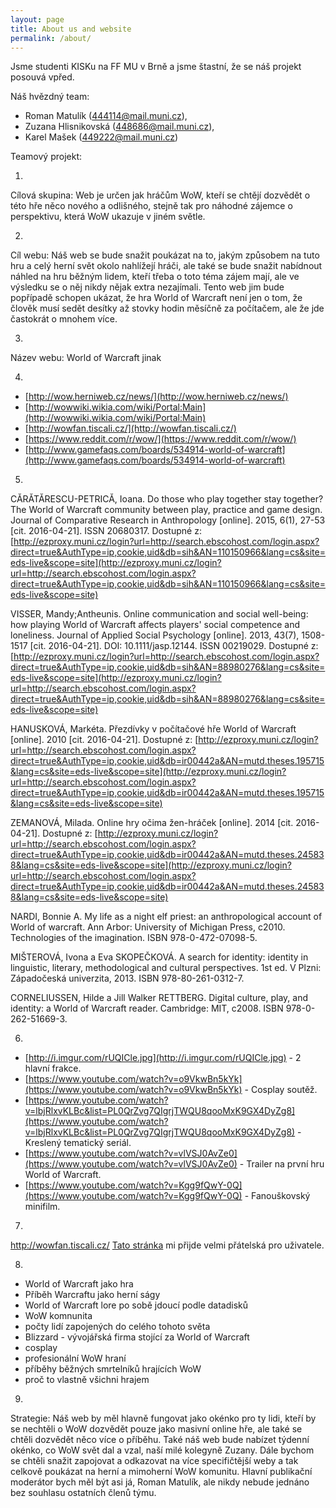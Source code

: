 ```yaml
---
layout: page
title: About us and website
permalink: /about/
---
```


Jsme studenti KISKu na FF MU v Brně a jsme štastní, že se náš projekt posouvá vpřed. 

Náš hvězdný team: 

- Roman Matulík (444114@mail.muni.cz), 
- Zuzana Hlisnikovská (448686@mail.muni.cz), 
- Karel Mašek (449222@mail.muni.cz)  

Teamový projekt:

1.

Cílová skupina: Web je určen jak hráčům WoW, kteří se chtějí dozvědět o této hře něco nového a odlišného, stejně tak pro náhodné zájemce o perspektivu, která WoW ukazuje v jiném světle.

2.

Cíl webu: Náš web se bude snažit poukázat na to, jakým způsobem na tuto hru a celý herní svět okolo nahlížejí hráči, ale také se bude snažit nabídnout náhled na hru běžným lidem, kteří třeba o toto téma zájem mají, ale ve výsledku se o něj nikdy nějak extra nezajímali. Tento web jim bude popřípadě schopen ukázat, že hra World of Warcraft není jen o tom, že člověk musí sedět desítky až stovky hodin měsíčně za počítačem, ale že jde častokrát o mnohem více.

3.

Název webu: World of Warcraft jinak

4.

- [http://wow.herniweb.cz/news/](http://wow.herniweb.cz/news/)
- [http://wowwiki.wikia.com/wiki/Portal:Main](http://wowwiki.wikia.com/wiki/Portal:Main)
- [http://wowfan.tiscali.cz/](http://wowfan.tiscali.cz/)
- [https://www.reddit.com/r/wow/](https://www.reddit.com/r/wow/)
- [http://www.gamefaqs.com/boards/534914-world-of-warcraft](http://www.gamefaqs.com/boards/534914-world-of-warcraft)

5.

CĂRĂTĂRESCU-PETRICĂ, Ioana. Do those who play together stay together? The World of Warcraft community between play, practice and game design. Journal of Comparative Research in Anthropology [online]. 2015, 6(1), 27-53 [cit. 2016-04-21]. ISSN 20680317. Dostupné z: [http://ezproxy.muni.cz/login?url=http://search.ebscohost.com/login.aspx?direct=true&AuthType=ip,cookie,uid&db=sih&AN=110150966&lang=cs&site=eds-live&scope=site](http://ezproxy.muni.cz/login?url=http://search.ebscohost.com/login.aspx?direct=true&AuthType=ip,cookie,uid&db=sih&AN=110150966&lang=cs&site=eds-live&scope=site)

VISSER, Mandy;Antheunis. Online communication and social well-being: how playing World of Warcraft affects players' social competence and loneliness. Journal of Applied Social Psychology [online]. 2013, 43(7), 1508-1517 [cit. 2016-04-21]. DOI: 10.1111/jasp.12144. ISSN 00219029. Dostupné z: [http://ezproxy.muni.cz/login?url=http://search.ebscohost.com/login.aspx?direct=true&AuthType=ip,cookie,uid&db=sih&AN=88980276&lang=cs&site=eds-live&scope=site](http://ezproxy.muni.cz/login?url=http://search.ebscohost.com/login.aspx?direct=true&AuthType=ip,cookie,uid&db=sih&AN=88980276&lang=cs&site=eds-live&scope=site)

HANUSKOVÁ, Markéta. Přezdívky v počítačové hře World of Warcraft [online]. 2010 [cit. 2016-04-21]. Dostupné z: [http://ezproxy.muni.cz/login?url=http://search.ebscohost.com/login.aspx?direct=true&AuthType=ip,cookie,uid&db=ir00442a&AN=mutd.theses.195715&lang=cs&site=eds-live&scope=site](http://ezproxy.muni.cz/login?url=http://search.ebscohost.com/login.aspx?direct=true&AuthType=ip,cookie,uid&db=ir00442a&AN=mutd.theses.195715&lang=cs&site=eds-live&scope=site)

ZEMANOVÁ, Milada. Online hry očima žen-hráček [online]. 2014 [cit. 2016-04-21]. Dostupné z: [http://ezproxy.muni.cz/login?url=http://search.ebscohost.com/login.aspx?direct=true&AuthType=ip,cookie,uid&db=ir00442a&AN=mutd.theses.245838&lang=cs&site=eds-live&scope=site](http://ezproxy.muni.cz/login?url=http://search.ebscohost.com/login.aspx?direct=true&AuthType=ip,cookie,uid&db=ir00442a&AN=mutd.theses.245838&lang=cs&site=eds-live&scope=site)

NARDI, Bonnie A. My life as a night elf priest: an anthropological account of World of warcraft. Ann Arbor: University of Michigan Press, c2010. Technologies of the imagination. ISBN 978-0-472-07098-5.

MIŠTEROVÁ, Ivona a Eva SKOPEČKOVÁ. A search for identity: identity in linguistic, literary, methodological and cultural perspectives. 1st ed. V Plzni: Západočeská univerzita, 2013. ISBN 978-80-261-0312-7.

CORNELIUSSEN, Hilde a Jill Walker RETTBERG. Digital culture, play, and identity: a World of Warcraft reader. Cambridge: MIT, c2008. ISBN 978-0-262-51669-3.

6.

- [http://i.imgur.com/rUQICle.jpg](http://i.imgur.com/rUQICle.jpg) - 2 hlavní frakce.
- [https://www.youtube.com/watch?v=o9VkwBn5kYk](https://www.youtube.com/watch?v=o9VkwBn5kYk) - Cosplay soutěž.
- [https://www.youtube.com/watch?v=lbjRlxvKLBc&list=PL0QrZvg7QIgrjTWQU8qooMxK9GX4DyZg8](https://www.youtube.com/watch?v=lbjRlxvKLBc&list=PL0QrZvg7QIgrjTWQU8qooMxK9GX4DyZg8) - Kreslený tematický seriál.
- [https://www.youtube.com/watch?v=vlVSJ0AvZe0](https://www.youtube.com/watch?v=vlVSJ0AvZe0) - Trailer na první hru World of Warcraft.
- [https://www.youtube.com/watch?v=Kgg9fQwY-0Q](https://www.youtube.com/watch?v=Kgg9fQwY-0Q) - Fanouškovský minifilm.

7.

http://wowfan.tiscali.cz/ [Tato stránka](http://wowfan.tiscali.cz/) mi přijde velmi přátelská pro uživatele.

8.

- World of Warcraft jako hra
- Příběh Warcraftu jako herní ságy
- World of Warcraft lore po sobě jdoucí podle datadisků
- WoW komnunita
- počty lidí zapojených do celého tohoto světa
- Blizzard - vývojářská firma stojící za World of Warcraft
- cosplay
- profesionální WoW hraní
- příběhy běžných smrtelníků hrajících WoW
- proč to vlastně všichni hrajem

9.

Strategie:
Náš web by měl hlavně fungovat jako okénko pro ty lidi, kteří by se nechtěli o WoW dozvědět pouze jako masivní online hře, ale také se chtěli dozvědět něco více o příběhu. Také náš web bude nabízet týdenní okénko, co WoW svět dal a vzal, naší milé kolegyně Zuzany. Dále bychom se chtěli snažit zapojovat a odkazovat na více specifičtější weby a tak celkově poukázat na herní a mimoherní WoW komunitu. Hlavní publikační moderátor bych měl být asi já, Roman Matulík, ale nikdy nebude jednáno bez souhlasu ostatních členů týmu.



